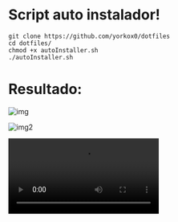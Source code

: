# Script auto instalador!

```
git clone https://github.com/yorkox0/dotfiles
cd dotfiles/
chmod +x autoInstaller.sh
./autoInstaller.sh
```
# Resultado:

![img](https://i.ibb.co/WGCLxGw/img.png)

![img2](https://i.ibb.co/rkqmzq5/2021-10-18-161232-1920x1080-scrot.png)

![img2](/resultado/vid.mp4)
